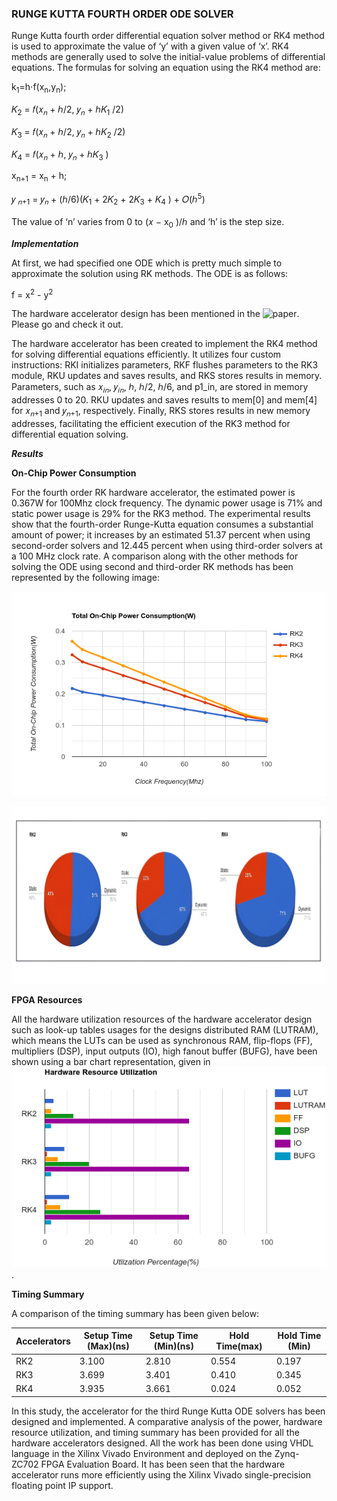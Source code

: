 ### RUNGE KUTTA FOURTH ORDER ODE SOLVER ###

Runge Kutta fourth order differential equation solver method or RK4 method is used to approximate the value of ‘y’ with a given value of ‘x’. RK4 methods are generally used to solve the initial-value problems of differential equations. The formulas for solving an equation using the RK4 method are:

k<sub>1</sub>​=h⋅f(x<sub>n​</sub>,y<sub>n</sub>​);

𝐾<sub>2</sub> = 𝑓(𝑥<sub>𝑛</sub> + ℎ/2, 𝑦<sub>𝑛</sub> + ℎ𝐾<sub>1</sub> /2) 

𝐾<sub>3</sub> = 𝑓(𝑥<sub>𝑛</sub> + ℎ/2, 𝑦<sub>𝑛</sub> + ℎ𝐾<sub>2</sub> /2) 

𝐾<sub>4</sub> = 𝑓(𝑥<sub>𝑛</sub> + ℎ, 𝑦<sub>𝑛</sub> + ℎ𝐾<sub>3</sub> ) 

x<sub>n+1</sub> = x<sub>n</sub> + h;

𝑦 <sub>𝑛+1</sub> = 𝑦<sub>𝑛</sub> + (ℎ/6)(𝐾<sub>1</sub> + 2𝐾<sub>2</sub> + 2𝐾<sub>3</sub> + 𝐾<sub>4</sub> ) + 𝑂(ℎ<sup>5</sup>)

The value of ‘n’ varies from 0 to (𝑥 − x<sub>0</sub> )/ℎ and ‘h’ is the step size.


***Implementation***

At first, we had specified one ODE which is pretty much simple to approximate the solution using RK methods. The ODE is as follows:

f = x<sup>2</sup> - y<sup>2</sup>

The hardware accelerator design has been mentioned in the ![paper](https://ieeexplore.ieee.org/document/10442325). Please go and check it out. 

The hardware accelerator has been created to implement the RK4 method for solving differential equations efficiently. It utilizes four custom instructions: RKI initializes parameters, RKF flushes parameters to the RK3 module, RKU updates and saves results, and RKS stores results in memory. Parameters, such as 𝑥<sub>𝑖𝑛</sub>, 𝑦<sub>𝑖𝑛</sub>, ℎ, ℎ/2, ℎ/6, and p1_in, are stored in memory addresses 0 to 20. RKU updates and saves results to mem[0] and mem[4] for 𝑥<sub>𝑛+1</sub> and 𝑦<sub>𝑛+1</sub>, respectively. Finally, RKS stores results in new memory addresses, facilitating the efficient execution of the RK3 method for differential equation solving.

***Results***

**On-Chip Power Consumption**

For the fourth order RK hardware accelerator, the estimated power is 0.367W for 100Mhz clock frequency. The dynamic power usage is 71% and static power usage is 29% for the RK3 method. The
experimental results show that the fourth-order Runge-Kutta equation consumes a substantial amount of power; it increases by an estimated 51.37 percent
when using second-order solvers and 12.445 percent when using third-order solvers at a 100 MHz clock rate.
A comparison along with the other methods for solving the ODE using second and third-order RK methods has been represented by the following image:

![On_Chip_Power_Consumption](On_chip_power.png)

![Power_Utilization_Sources_Percentage](Power_utilization_sources.jpeg)

**FPGA Resources**

All the hardware utilization resources of the hardware accelerator design such as look-up tables usages for the designs distributed RAM (LUTRAM), which means the LUTs can be used as synchronous RAM, flip-flops (FF), multipliers (DSP), input outputs (IO), high fanout buffer (BUFG), have been shown using a bar chart representation, given in ![fpga_resource](FPGA_Resource_Utilization.png).

**Timing Summary**

A comparison of the timing summary has been given below:

| Accelerators  |Setup Time (Max)(ns) |Setup Time (Min)(ns)  |Hold Time(max)    |Hold Time (Min) |  
| --------------| --------------------|----------------------|------------------|----------------|
| RK2           | 3.100               |2.810                 |0.554             |0.197           |
| RK3           | 3.699               |3.401                 |0.410             |0.345           |   
| RK4           | 3.935               |3.661                 |0.024             |0.052           |

In this study, the accelerator for the third Runge Kutta ODE solvers has been designed and implemented. A comparative analysis of the power, hardware resource utilization, and timing summary has been provided for all the hardware accelerators designed. All the work has been done using VHDL language in the Xilinx Vivado Environment and deployed on the Zynq-ZC702 FPGA Evaluation Board. It has been seen that the hardware accelerator runs more efficiently using the Xilinx Vivado single-precision floating point IP support.


